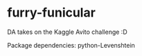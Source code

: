 # furry-funicular
DA takes on the Kaggle Avito challenge :D

Package dependencies:
python-Levenshtein
